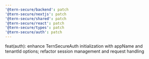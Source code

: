 ```yaml
---
'@tern-secure/backend': patch
'@tern-secure/nextjs': patch
'@tern-secure/shared': patch
'@tern-secure/react': patch
'@tern-secure/types': patch
'@tern-secure/auth': patch
---
```


feat(auth): enhance TernSecureAuth initialization with appName and tenantId options; refactor session management and request handling
